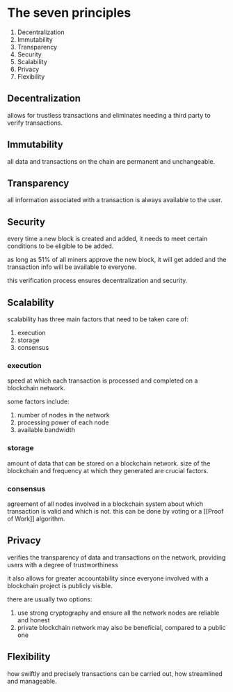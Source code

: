 
# The seven principles
1. Decentralization
2. Immutability
3. Transparency
4. Security
5. Scalability
6. Privacy
7. Flexibility

## Decentralization

allows for trustless transactions and eliminates needing a third party to verify transactions.

## Immutability

all data and transactions on the chain are permanent and unchangeable.

## Transparency

all information associated with a transaction is always available to the user.

## Security

every time a new block is created and added, it needs to meet certain conditions to be eligible to be added.

as long as 51% of all miners approve the new block, it will get added and the transaction info will be available to everyone.

this verification process ensures decentralization and security.

## Scalability

scalability has three main factors that need to be taken care of:

1. execution
2. storage
3. consensus

### execution

speed at which each transaction is processed and completed on a blockchain network.

some factors include:

1. number of nodes in the network
2. processing power of each node
3. available bandwidth

### storage

amount of data that can be stored on a blockchain network. size of the blockchain and frequency at which they generated are crucial factors.

### consensus

agreement of all nodes involved in a blockchain system about which transaction is valid and which is not. this can be done by voting or a [[Proof of Work]] algorithm.

## Privacy

verifies the transparency of data and transactions on the network, providing users with a degree of trustworthiness

it also allows for greater accountability since everyone involved with a blockchain project is publicly visible.

there are usually two options:

1. use strong cryptography and ensure all the network nodes are reliable and honest
2. private blockchain network may also be beneficial, compared to a public one

## Flexibility

how swiftly and precisely transactions can be carried out, how streamlined and manageable.

